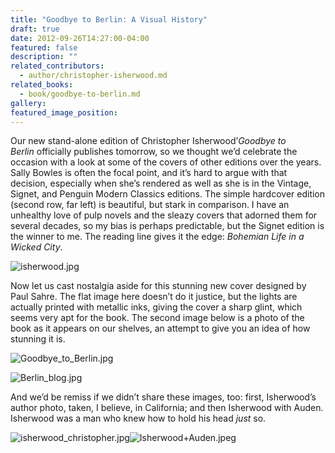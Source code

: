 ```yaml
---
title: "Goodbye to Berlin: A Visual History"
draft: true
date: 2012-09-26T14:27:00-04:00
featured: false
description: ""
related_contributors:
  - author/christopher-isherwood.md
related_books:
  - book/goodbye-to-berlin.md
gallery:
featured_image_position: 
---
```


Our new stand-alone edition of Christopher Isherwood’_Goodbye to Berlin_ officially publishes tomorrow, so we thought we’d celebrate the occasion with a look at some of the covers of other editions over the years. Sally Bowles is often the focal point, and it’s hard to argue with that decision, especially when she’s rendered as well as she is in the Vintage, Signet, and Penguin Modern Classics editions. The simple hardcover edition (second row, far left) is beautiful, but stark in comparison. I have an unhealthy love of pulp novels and the sleazy covers that adorned them for several decades, so my bias is perhaps predictable, but the Signet edition is the winner to me. The reading line gives it the edge: _Bohemian Life in a Wicked City_.

![isherwood.jpg](https://www.ndbooks.com/images/journal/isherwood.jpg)

Now let us cast nostalgia aside for this stunning new cover designed by Paul Sahre. The flat image here doesn’t do it justice, but the lights are actually printed with metallic inks, giving the cover a sharp glint, which seems very apt for the book. The second image below is a photo of the book as it appears on our shelves, an attempt to give you an idea of how stunning it is.

![Goodbye_to_Berlin.jpg](https://www.ndbooks.com/images/covers/Goodbye_to_Berlin.jpg)

![Berlin_blog.jpg](https://www.ndbooks.com/images/journal/Berlin_blog.jpg)

And we’d be remiss if we didn’t share these images, too: first, Isherwood’s author photo, taken, I believe, in California; and then Isherwood with Auden. Isherwood was a man who knew how to hold his head _just_ so. 

![isherwood_christopher.jpg](https://www.ndbooks.com/images/authors/isherwood_christopher.jpg)![Isherwood+Auden.jpeg](https://www.ndbooks.com/images/journal/Isherwood+Auden.jpeg)


